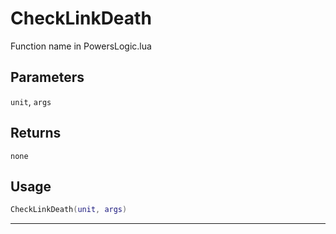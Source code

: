 # CheckLinkDeath
Function name in PowersLogic.lua
## Parameters
`unit`, `args`
## Returns
`none`
## Usage
```lua
CheckLinkDeath(unit, args)
```
---
